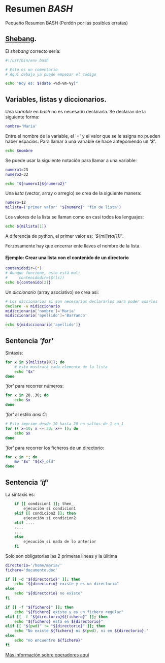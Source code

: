 # Resumen _BASH_
Pequeño Resumen BASH
(Perdón por las posibles erratas)

## [Shebang](https://es.wikipedia.org/wiki/Shebang).

El _shebang_ correcto sería:
```bash
#!/usr/bin/env bash

# Esto es un comentario
# Aquí debajo ya puede empezar el código

echo "Hoy es: $(date +%d-%m-%y)"
```

## Variables, listas y diccionarios.

Una _variable_ en _bash_ no es necesario declararla. Se declaran de la siguiente forma:

```bash
nombre='Maria'
```

Entre el nombre de la variable, el '=' y el valor que se le asigna no pueden haber espacios.
Para llamar a una variable se hace anteponiendo un _'$'_.
```bash
echo $nombre
```

Se puede usar la siguiente notación para llamar a una variable:
```bash
numero1=23
numero2=32

echo "${numero1}${numero2}"
```

Una _lista_ (vector, array o arreglo) se crea de la siguiente manera:
```bash
numero=12
milista=('primer valor' "${numero}" 'fin de lista')
```

Los valores de la lista se llaman como en casi todos los lenguajes:
```bash
echo ${milista[1]}
```
A diferencia de python, el primer valor es: _'${milista[1]}'_.

Forzosamente hay que encerrar ente llaves el nombre de la lista.

#### Ejemplo: Crear una lista con el contenido de un directorio
```bash
contenidodir=(*)
# Aunque funcione, esto está mal: 
#     contenidodir=($(ls))
echo ${contenido[2]}
```

Un _diccionario_ (array asociativo) se crea asi:
```bash
# Los diccionarios si son necesarios declararlos para poder usarlos
declare -A midiccionario
midiccionario['nombre']='Maria'
midiccionario['apellido']='Barranco'

echo ${midiccionario['apellido']}
```

## Sentencia _'for'_

Sintaxis:
```bash
for x in ${milista[@]}; do
    # esto mostrará cada elemento de la lista
    echo "$x"
done
```

_'for'_ para recorrer números:
```bash
for x in 20..30; do
    echo $x
done
```

_'for'_ al estilo _ansi C_:
```bash
# Esto imprime desde 10 hasta 20 en saltos de 1 en 1
for (( x=10; x <= 20; x++ )); do
    echo $x
done
```

_'for'_ para recorrer los ficheros de un directorio:
```bash
for x in *; do
    mv "$x" "${x}_old"
done
```

## Sentencia _'if'_

La sintaxis es:
```bash
    if [[ condicion1 ]]; then_
        ejecución si condicion1
    elif [[ condicion2 ]]; then
        ejecución si condicion2
    elif ....
    ....
    ...
    else
        ejecución si nada de lo anterior
    fi
```
Solo son obligatorias las 2 primeras líneas y la úiltima

```bash
directorio='/home/maria/'
fichero='documento.doc'

if [[ -d "${directorio}" ]]; then
    echo "${directorio} existe y es un directorio"
else
    echo "${directorio} no existe"
fi

if [[ -f "${fichero}" ]]; then
    echo "${fichero} existe y es un fichero regular"
elif [[ -f "${directorio}${fichero}" ]]; then
    echo "${fichero} está en ${directorio}"
elif [[ "$(pwd)" != "${directorio}" ]]; then
    echo "No existe ${fichero} ni $(pwd), ni en ${directorio}."
else
    echo "no encuentro ${fichero}"
fi
```

[Más información sobre operadores aquí](http://mywiki.wooledge.org/BashGuide/TestsAndConditionals#Conditional_Blocks_.28if.2C_test_and_.5B.5B.29)


